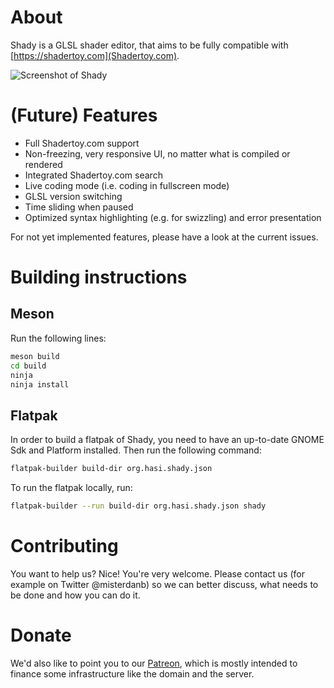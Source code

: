 # About

Shady is a GLSL shader editor, that aims to be fully compatible with [https://shadertoy.com](Shadertoy.com).

![Screenshot of Shady](https://raw.githubusercontent.com/misterdanb/shady/master/github/screenshot.png)

# (Future) Features

* Full Shadertoy.com support
* Non-freezing, very responsive UI, no matter what is compiled or rendered
* Integrated Shadertoy.com search
* Live coding mode (i.e. coding in fullscreen mode)
* GLSL version switching
* Time sliding when paused
* Optimized syntax highlighting (e.g. for swizzling) and error presentation

For not yet implemented features, please have a look at the current issues.

# Building instructions

## Meson

Run the following lines:

``` bash
meson build
cd build
ninja
ninja install
```

## Flatpak

In order to build a flatpak of Shady, you need to have an up-to-date GNOME Sdk and Platform installed. Then run the following command:

``` bash
flatpak-builder build-dir org.hasi.shady.json
```

To run the flatpak locally, run:
``` bash
flatpak-builder --run build-dir org.hasi.shady.json shady
```

# Contributing

You want to help us? Nice! You're very welcome. Please contact us (for example on Twitter @misterdanb) so we can better discuss, what needs to be done and how you can do it.

# Donate

We'd also like to point you to our [Patreon](https://www.patreon.com/shadygl), which is mostly intended to finance some infrastructure like the domain and the server.
